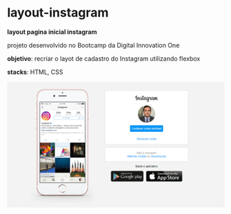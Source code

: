 # layout-instagram

**layout pagina inicial instagram**

projeto desenvolvido no Bootcamp da Digital Innovation One

**objetivo**: recriar o layot de cadastro do Instagram utilizando flexbox

**stacks**: HTML, CSS

![](img/instagram-layout.PNG)






